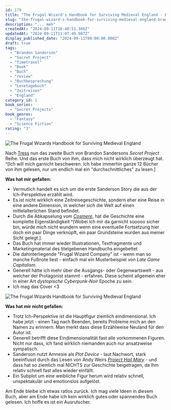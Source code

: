 ```yaml
---
id: 179
title: "The Frugal Wizard's Handbook for Surviving Medieval England - Brandon Sanderson"
slug: "the-frugal-wizard-s-handbook-for-surviving-medieval-england-brandon-sanderson"
description: "... meh"
createdAt: "2024-09-11T10:40:51.366Z"
updatedAt: "2024-09-11T11:07:49.987Z"
display_published_date: "2024-09-11T00:00:00.000Z"
draft: true
tags:
  - "Brandon Sanderson"
  - "Secret Project"
  - "Timetravel"
  - "Book"
  - "Buch"
  - "review"
  - "Buchbesprechung"
  - "Lesetagebuch"
  - "Zeitreisen"
  - "England"
category_id: 1
book_series:
  - "Secret Projects"
book_genres:
  - "Fantasy"
  - "Science Fiction"
rating: "3"
---
```


![The Frugal Wizards Handbook for Surviving Medieval England](https://res.cloudinary.com/dlsll9dkn/image/upload/v1726043892/brandon_sanderson_frugal_wizard_secret_project_797f889a6e.jpg)

<!--more-->

Nach [Tress](https://www.flore.nz/blog/tress-of-the-emerald-sea-brandon-sanderson) nun das zweite Buch von Brandon Sandersons _Secret Project_ Reihe. Und das erste Buch von ihm, dass mich nicht wirklich überzeugt hat. ^[Ich will mich garnicht beschweren. Ich habe immerhin ganze 12 Bücher von ihm gelesen, nur um endlich mal ein "durchschnittliches" zu lesen.]

**Was hat mir gefallen:**
- Vermutlich handelt es sich um die erste Sanderson Story die aus der Ich-Perspektive erzählt wird.
- Es ist nicht wirklich eine Zeitreisegeschichte, sondern eher eine Reise in eine andere Dimension, in welcher sich die Welt auf einen mittelalterlichen Stand befindet. 
- Durch die Abkapselung vom [_Cosmere_](https://www.flore.nz/series/cosmere), hat die Geschichte eine komplette Eigenständigkeit ^[Wobei ich mir da garnicht sooooo sicher bin, würde mich nicht wundern wenn eine eventuelle Fortsetzung hier doch ein paar Dinge verknüpft, ein paar Grundsteine wurden aus meiner Sicht gelegt.]. 
- Das Buch hat immer wieder Illustrationen, Textfragmente und Marketingmaterial des titelgebenen Handbuchs eingebettet
- Die dahinterliegende "Frugal Wizard Company" ist - wenn man so manche Fußnote liest - einfach mal ein Musterbeispiel von _Late Game Capitalism_. 
- Generell hätte ich mehr über die  Ausgangs- oder Gegenwartswelt - aus welcher der Protagonist stammt - erfahren. Diese scheint allgemein eher in einer Art _dystopische Cyberpunk-Noir_ Epoche zu sein. 
- Ich mag das Cover <3


![The Frugal Wizards Handbook for Surviving Medieval England](https://res.cloudinary.com/dlsll9dkn/image/upload/v1726043892/brandon_sanderson_frugal_wizard_secret_project_back_1fe5905afa.jpg)

**Was hat mir nicht gefallen:**
- Trotz Ich-Perspektive ist die Hauptfigur ziemlich eindimensional. Ich habe jetzt - einen Tag nach Beenden, bereits Probleme mich an den Namen zu erinnern. Man merkt dass diese Erzählweise Neuland für den Autor ist. 
- Generell betrifft diese Eindimensionalität fast alle vorkommenen Figuren. Nicht nur dass, ich fand wirklich niemanden auch nur ansatzweise sympatisch. 
- Sanderson nutzt Amnesie als _Plot Device_ - laut Nachwort, stark beeinflusst durch das Lesen von Andy Weirs [_Project Hail Mary_](https://www.flore.nz/blog/project-hail-mary-andy-weir) - und dass hat so ziemlich mal NICHTS zur Geschichte beigetragen, da ihm relativ schnell fast alles wieder einfällt. 
- Ein Subplot um eine weibliche Figur herum wird relativ schnell, unspektakulär und emotionslos aufgelöst. 

Am Ende bleibe ich etwas ratlos zurück. Ich mag viele Ideen in diesem Buch, aber am Ende habe ich kein wirklich gutes oder spannendes Buch gelesen. Ich hoffe es ist ein Ausrutscher. 
